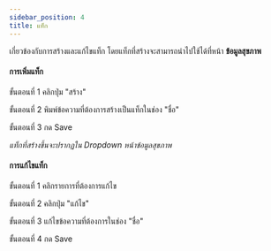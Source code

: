 ```yaml
---
sidebar_position: 4
title: แท็ก
---
```

เกี่ยวข้องกับการสร้างและแก้ไขแท็ก โดยแท็กที่สร้างจะสามารถนำไปใช้ได้ที่หน้า **ข้อมูลสุขภาพ**

#### การเพิ่มแท็ก

ขั้นตอนที่ 1 คลิกปุ่ม "สร้าง"

ขั้นตอนที่ 2 พิมพ์ข้อความที่ต้องการสร้างเป็นแท็กในช่อง "ชื่อ"

ขั้นตอนที่ 3 กด Save

*แท็กที่สร้างขึ้นจะปรากฏใน Dropdown หน้าข้อมูลสุขภาพ*

#### การแก้ไขแท็ก

ขั้นตอนที่ 1 คลิกรายการที่ต้องการแก้ไข

ขั้นตอนที่ 2 คลิกปุ่ม "แก้ไข"

ขั้นตอนที่ 3 แก้ไขข้อความที่ต้องการในช่อง "ชื่อ"

ขั้นตอนที่ 4 กด Save


